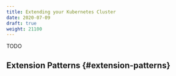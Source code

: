 ```yaml
---
title: Extending your Kubernetes Cluster
date: 2020-07-09
draft: true
weight: 21100
---
```

TODO

## Extension Patterns {#extension-patterns}
